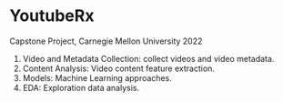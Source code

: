 # YoutubeRx
Capstone Project, Carnegie Mellon University 2022


1. Video and Metadata Collection: collect videos and video metadata.
2. Content Analysis: Video content feature extraction.
3. Models: Machine Learning approaches.
4. EDA: Exploration data analysis.
